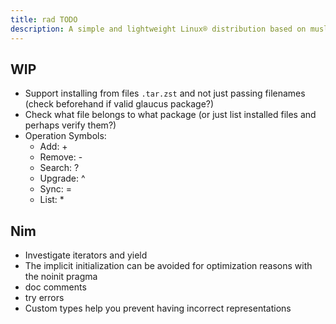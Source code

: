 ```yaml
---
title: rad TODO
description: A simple and lightweight Linux® distribution based on musl libc and toybox
---
```


## WIP
- Support installing from files `.tar.zst` and not just passing filenames (check beforehand if valid glaucus package?)
- Check what file belongs to what package (or just list installed files and perhaps verify them?)
- Operation Symbols:
  - Add: +
  - Remove: -
  - Search: ?
  - Upgrade: ^
  - Sync: =
  - List: *

## Nim
- Investigate iterators and yield
- The implicit initialization can be avoided for optimization reasons with the noinit pragma
- doc comments
- try errors
- Custom types help you prevent having incorrect representations
